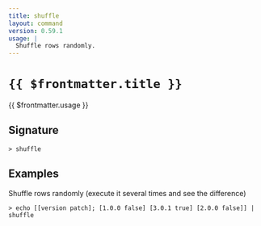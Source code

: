 ```yaml
---
title: shuffle
layout: command
version: 0.59.1
usage: |
  Shuffle rows randomly.
---
```


# `{{ $frontmatter.title }}`

<div style='white-space: pre-wrap;'>{{ $frontmatter.usage }}</div>

## Signature

```> shuffle ```

## Examples

Shuffle rows randomly (execute it several times and see the difference)
```shell
> echo [[version patch]; [1.0.0 false] [3.0.1 true] [2.0.0 false]] | shuffle
```
